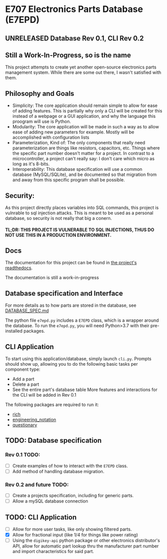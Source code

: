 # E707 Electronics Parts Database (E7EPD)
## UNRELEASED Database Rev 0.1, CLI Rev 0.2
## Still a Work-In-Progress, so is the name

This project attempts to create yet another open-source electronics parts management system. While there are some out
there, I wasn't satisfied with them.

## Philosophy and Goals
- Simplicity: The core application should remain simple to allow for ease of adding features. This is partially
  why only a CLI will be created for this instead of a webpage or a GUI application, and why the language this proogram
  will use is Python.
- Modularity: The core application will be made in such a way as to allow ease of adding new parameters for example.
  Mostly will be accomplished with configuration lists
- Parameterization, Kind of: The only components that really need parameterization are  things like resistors, capacitors, etc.
  Things where the specific part number doesn't matter for a project. 
  In contrast to a microcontroller, a project can't really say: I don't care which micro as long as it's 8-bits.
- Interoperability: This database specification will use a common database (MySQL/SQLite), and be documented so that
  migration from and away from this specific program shall be possible.
  
## Security:
As this project directly places variables into SQL commands, this project is vulnrable to sql injection attacks. 
This is meant to be used as a personal database, so security is not really that big a conern.
#### TL;DR: THIS PROJECT IS VULNERABLE TO SQL INJECTIONS, THUS DO NOT USE THIS IN A PRODUCTION ENVIRONMENT.

## Docs
The documentation for this project can be found in [the project's readthedocs](https://e7epd.readthedocs.io/en/latest/).

The documentation is still a work-in-progress

## Database specification and Interface
For more details as to how parts are stored in the database, see [DATABASE_SPEC.md](DATABASE_SPEC.md)

The python file `e7epd.py` includes a `E7EPD` class, which is a wrapper around the database.
To run the `e7epd.py`, you will need Python>3.7 with their pre-installed packages.

## CLI Application
To start using this application/database, simply launch `cli.py`. Prompts should show up, allowing you to do the following basic tasks per component type:
- Add a part
- Delete a part
- See the entire part's database table
More features and interactions for the CLI will be added in Rev 0.1
  
The following packages are required to run it:
- [rich](https://pypi.org/project/rich/)
- [engineering_notation](https://pypi.org/project/engineering-notation/)
- [questionary](https://pypi.org/project/questionary/)

## TODO: Database specification
### Rev 0.1 TODO:
- [ ] Create examples of how to interact with the `E7EPD` class.
- [ ] Add method of handling database migration.

### Rev 0.2 and future TODO:
- [ ] Create a projects specification, including for generic parts.
- [ ] Allow a mySQL database connection

## TODO: CLI Application
- [ ] Allow for more user tasks, like only showing filtered parts.
- [x] Allow for fractional input (like 1/4 for things like power rating)
- [ ] Using the `digikey-api` python package or other electronics distributor's API, allow for automatic part lookup
  thru the manufacturer part number and import characteristics for said part.